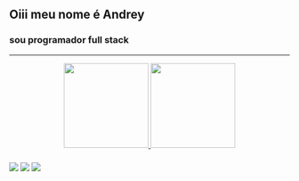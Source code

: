 ## Oiii meu nome é Andrey
### sou programador full stack 
___ 

<div align="center">
  <a href="https://github.com/AndreyWBS">
  <img height="152em" src="https://github-readme-stats.vercel.app/api?username=AndreyWBS&show_icons=true&theme=dracula&include_all_commits=true&count_private=true"/>
  <img height="152em" src="https://github-readme-stats.vercel.app/api/top-langs/?username=AndreyWBS&layout=compact&langs_count=7&theme=dracula&include_all_commits=true&count_private=true"/>
</div>




  
###
  
<div>   
  <a href="https://www.instagram.com/andrey_wbs/" target="_blank"><img src="https://img.shields.io/badge/-Instagram-%23E4405F?style=for-the-badge&logo=instagram&logoColor=white" target="_blank"></a>
  <a href="https://www.linkedin.com/in/andreywbs/" target="_blank"><img src="https://img.shields.io/badge/-LinkedIn-%230077B5?style=for-the-badge&logo=linkedin&logoColor=white" target="_blank"></a> 
  <a href = "mailto:andrey.wesley.sa@gmail.com"><img src="https://img.shields.io/badge/-Gmail-%23333?style=for-the-badge&logo=gmail&logoColor=white" target="_blank"></a>

  

</div>
